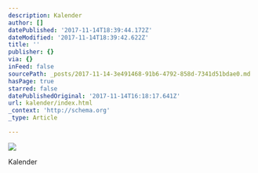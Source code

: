 ```yaml
---
description: Kalender
author: []
datePublished: '2017-11-14T18:39:44.172Z'
dateModified: '2017-11-14T18:39:42.622Z'
title: ''
publisher: {}
via: {}
inFeed: false
sourcePath: _posts/2017-11-14-3e491468-91b6-4792-858d-7341d51bdae0.md
hasPage: true
starred: false
datePublishedOriginal: '2017-11-14T16:18:17.641Z'
url: kalender/index.html
_context: 'http://schema.org'
_type: Article

---
```

![](https://the-grid-user-content.s3-us-west-2.amazonaws.com/c057bb91-b471-409b-9983-3bb87b9b8a8d.jpg)

Kalender